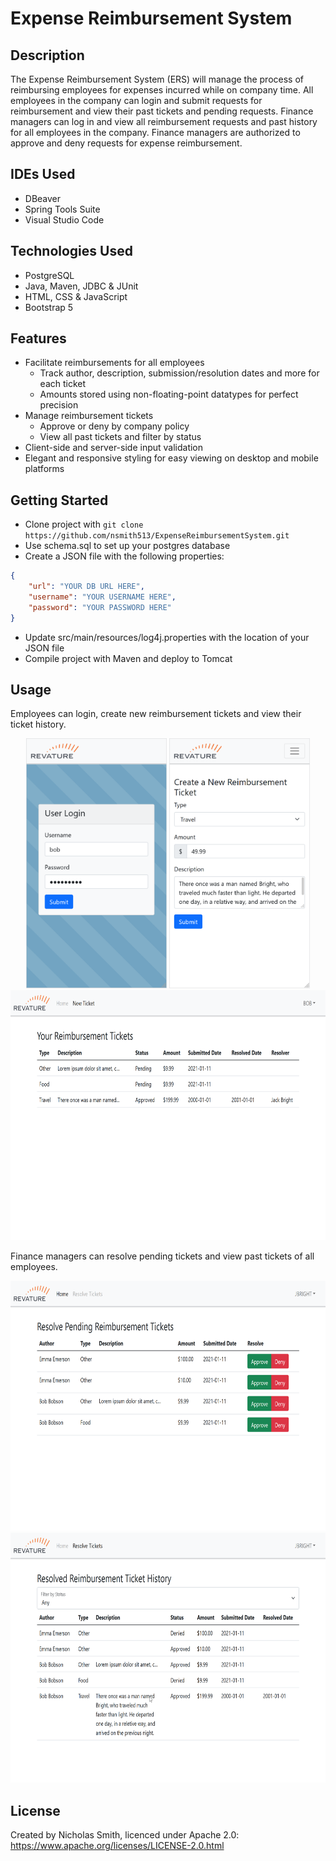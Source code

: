 # Expense Reimbursement System

## Description

The Expense Reimbursement System (ERS) will manage the process of reimbursing employees for expenses incurred while on company time. All employees in the company can login and submit requests for reimbursement and view their past tickets and pending requests. Finance managers can log in and view all reimbursement requests and past history for all employees in the company. Finance managers are authorized to approve and deny requests for expense reimbursement.

## IDEs Used

* DBeaver
* Spring Tools Suite
* Visual Studio Code

## Technologies Used

* PostgreSQL
* Java, Maven, JDBC & JUnit
* HTML, CSS & JavaScript
* Bootstrap 5

## Features

* Facilitate reimbursements for all employees
    * Track author, description, submission/resolution dates and more for each ticket
    * Amounts stored using non-floating-point datatypes for perfect precision
* Manage reimbursement tickets
    * Approve or deny by company policy
    * View all past tickets and filter by status
* Client-side and server-side input validation
* Elegant and responsive styling for easy viewing on desktop and mobile platforms

## Getting Started

* Clone project with `git clone https://github.com/nsmith513/ExpenseReimbursementSystem.git`
* Use schema.sql to set up your postgres database
* Create a JSON file with the following properties:
```json
{
    "url": "YOUR DB URL HERE",
    "username": "YOUR USERNAME HERE",
    "password": "YOUR PASSWORD HERE"
}
```
* Update src/main/resources/log4j.properties with the location of your JSON file
* Compile project with Maven and deploy to Tomcat

## Usage

Employees can login, create new reimbursement tickets and view their ticket history.

<p align="center">
   <img src="screenshots/login.png" height="400">
   <img src="screenshots/create-ticket.png" height="400">
   <br/>
   <img src="screenshots/user-history.png" height="400">
</p>

Finance managers can resolve pending tickets and view past tickets of all employees.

<p align="center">
   <img src="screenshots/resolve.png" height="400">
   <img src="screenshots/all-history.png" height="400">
</p>

## License

Created by Nicholas Smith, licenced under Apache 2.0: https://www.apache.org/licenses/LICENSE-2.0.html
